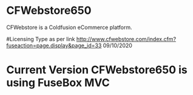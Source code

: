 # CFWebstore650
CFWebstore is a Coldfusion eCommerce platform.

#Licensing Type as per link http://www.cfwebstore.com/index.cfm?fuseaction=page.display&page_id=33 09/10/2020

# Current Version CFWebstore650 is using FuseBox MVC
